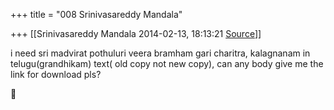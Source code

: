 +++
title = "008 Srinivasareddy Mandala"

+++
[[Srinivasareddy Mandala	2014-02-13, 18:13:21 [Source](https://groups.google.com/g/samskrita/c/crITy2ICL4s)]]



i need sri madvirat pothuluri veera bramham gari charitra, kalagnanam in telugu(grandhikam) text( old copy not new copy), can any body give me the link for download pls?



